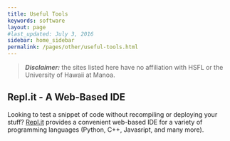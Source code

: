 ```yaml
---
title: Useful Tools
keywords: software
layout: page
#last_updated: July 3, 2016
sidebar: home_sidebar
permalink: /pages/other/useful-tools.html
---
```


> **_Disclaimer:_** the sites listed here have no affiliation with HSFL or the University of Hawaii at Manoa.

## Repl.it - A Web-Based IDE

Looking to test a snippet of code without recompiling or deploying your stuff? [Repl.it](https://repl.it/) provides a convenient web-based IDE for a variety of programming languages (Python, C++, Javasript, and many more).




